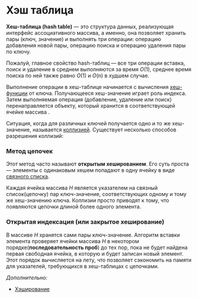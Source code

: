 # Хэш таблица

**Хеш-таблица (hash table)** —  это структура данных, реализующая интерфейс ассоциативного массива, а именно, она позволяет хранить пары (ключ, значение) и выполнять три операции: операцию добавления новой пары, операцию поиска и операцию удаления пары по ключу.

Пожалуй, главное свойство hash-таблиц — все три операции вставка, поиск и удаление в среднем выполняются за время *O*(1), среднее время поиска по ней также равно *O*(1) и *O*(n) в худшем случае.

Выполнение операции в хеш-таблице начинается с вычисления [хеш-функции](https://ru.wikipedia.org/wiki/%D0%A5%D0%B5%D1%88-%D1%84%D1%83%D0%BD%D0%BA%D1%86%D0%B8%D1%8F) от ключа. Получающееся хеш-значение  играет роль индекса. Затем выполняемая операция (добавление, удаление или поиск) перенаправляется объекту, который хранится в соответствующей ячейке массива .

Ситуация, когда для различных ключей получается одно и то же хеш-значение, называется [коллизией](https://ru.wikipedia.org/wiki/%D0%9A%D0%BE%D0%BB%D0%BB%D0%B8%D0%B7%D0%B8%D1%8F_%D1%85%D0%B5%D1%88-%D1%84%D1%83%D0%BD%D0%BA%D1%86%D0%B8%D0%B8). Существует несколько способов разрешения коллизий:

### Метод цепочек

Этот метод часто называют **открытым хешированием**. Его суть проста — элементы с одинаковым хешем попадают в одну ячейку в виде [связного списка](https://ru.wikipedia.org/wiki/%D0%A1%D0%B2%D1%8F%D0%B7%D0%BD%D1%8B%D0%B9_%D1%81%D0%BF%D0%B8%D1%81%D0%BE%D0%BA).

Каждая ячейка массива *H* является указателем на связный список(цепочку) пар ключ-значение, соответствующих одному и тому же хеш-значению ключа. Коллизии просто приводят к тому, что появляются цепочки длиной более одного элемента.

### Открытая индексация (или закрытое хеширование)

В массиве *H* хранятся сами пары ключ-значение. Алгоритм вставки элемента проверяет ячейки массива *H* в некотором порядке(**последовательность проб**) до тех пор, пока не будет найдена первая свободная ячейка, в которую и будет записан новый элемент. Этот порядок вычисляется на лету, что позволяет сэкономить на памяти для указателей, требующихся в хеш-таблицах с цепочками.

*Дополнительно:*
- [Хэширование](http://aliev.me/runestone/SortSearch/Hashing.html)